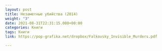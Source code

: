 ```yaml
---
layout: post
title: Незаметные убийства (2014)
weight: "3"
date: 2021-08-31T22:31:15.000+00:00
categories: Книги
tags: Книги
link: https://pop-grafika.net/dropbox/Falkovsky_Invisible_Murders.pdf

---
```

